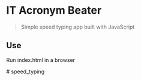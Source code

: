 # IT Acronym Beater

> Simple speed typing app built with JavaScript

## Use

Run index.html in a browser


#   s p e e d _ t y p i n g  
 